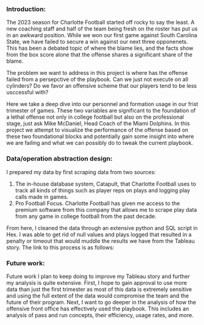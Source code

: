 ### Introduction:

The 2023 season for Charlotte Football started off rocky to say the least. A new coaching staff and half of the team being fresh on the roster has put us in an awkward position. 
While we won our first game against South Carolina State, we have failed to secure a win against our next three opponenets. This has been a debated topic of where the blame lies, and the facts show from the box score alone that the offense shares a significant share of the blame.

The problem we want to address in this project is where has the offense failed from a persepctive of the playbook. Can we just not execute on all cylinders? Do we favor an offensive scheme that our players tend to be less usccessful with?

Here we take a deep dive into our personnel and formation usage in our frist trimester of games. These two variables are significant to the foundation of a lethal offense not only in college football but also on the professional stage, just ask Mike McDaniel, Head Coach of the Miami Dolphins.
In this project we attempt to visualize the performance of the offense based on these two foundational blocks and potentially gain some insight into where we are failing and what we can possibly do to tweak the current playbook.

### Data/operation abstraction design:

I prepared my data by first scraping data from two sources:
1) The in-house database system, Catapult, that Charlotte Football uses to track all kinds of things such as player reps on plays and logging play calls made in games.
2) Pro Football Focus. Charlotte Football has given me access to the premium software from this company that allows me to scrape play data from any game in college football from the past decade.

From here, I cleaned the data through an extensive python and SQL script in Hex. I was able to get rid of null values and plays logged that resulted in a penalty or timeout that would muddle the results we have from the Tableau story. The link to this process is as follows:

### Future work:

Future work I plan to keep doing to improve my Tableau story and further my analysis is quite extensive. First, I hope to gain approval to use more data than just the first trimester as most of this data is extremely sensitive and using the full extent of the data would compromise the team and the future of their program.
Next, I want to go deeper in the analysis of how the offensive front office has effectively used the playbook. This includes an analysis of pass and run concepts, their efficiency, usage rates, and more.
